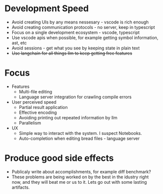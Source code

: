 # Development Speed
- Avoid creating UIs by any means nessesary - vscode is rich enough
- Avoid creating communication protocols - no server, keep in typescript
- Focus on a single development ecosystem - vscode, typescript
- Use vscode apis when possible, for example getting symbol information, ast, etc
- Avoid sessions - get what you see by keeping state in plain text
- ~~Use langchain for all things llm to keep getting free features~~

# Focus
- Features
  - Multi-file editing
  - Language server integration for crawling compile errors
- User perceived speed
  - Partial result application
  - Effective encoding
  - Avoiding printing out repeated information by llm
  - Parallelism
- UX
  - Simple way to interact with the system. I suspect Notebooks.
  - Auto-completion when editing bread files - language server

# Produce good side effects
- Publicaly write about accomplishments, for example diff benchmark?
- These problems are being worked on by the best in the idustry right now, and they will beat me or us to it. Lets go out with some lasting artifacts.